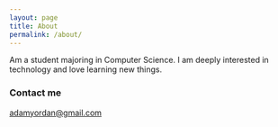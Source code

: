```yaml
---
layout: page
title: About
permalink: /about/
---
```


Am a student majoring in Computer Science. I am deeply interested in technology and love learning new things.


### Contact me

[adamyordan@gmail.com](mailto:adamyordan@gmail.com)
